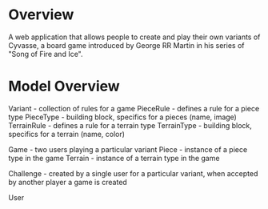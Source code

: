 Overview
========

A web application that allows people to create and play their own variants of Cyvasse, a board game introduced by George RR Martin in his series of "Song of Fire and Ice".

Model Overview
==============

Variant - collection of rules for a game
  PieceRule - defines a rule for a piece type
    PieceType - building block, specifics for a pieces (name, image)
  TerrainRule - defines a rule for a terrain type
    TerrainType - building block, specifics for a terrain (name, color)

Game - two users playing a particular variant
  Piece - instance of a piece type in the game
  Terrain - instance of a terrain type in the game

Challenge - created by a single user for a particular variant,
  when accepted by another player a game is created

User